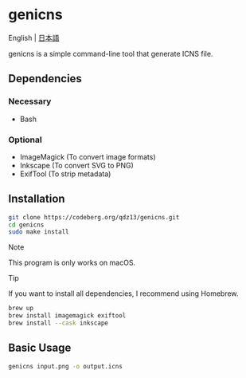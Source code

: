 # genicns
English | [日本語](README-ja.md)

genicns is a simple command-line tool that generate ICNS file.

## Dependencies

### Necessary
* Bash

### Optional
* ImageMagick (To convert image formats)
* Inkscape (To convert SVG to PNG)
* ExifTool (To strip metadata)

## Installation
```sh
git clone https://codeberg.org/qdz13/genicns.git
cd genicns
sudo make install
```
> [!NOTE]
> This program is only works on macOS.

> [!TIP]
> If you want to install all dependencies, I recommend using Homebrew.
> ```sh
> brew up
> brew install imagemagick exiftool
> brew install --cask inkscape
> ```

## Basic Usage
```sh
genicns input.png -o output.icns
```
